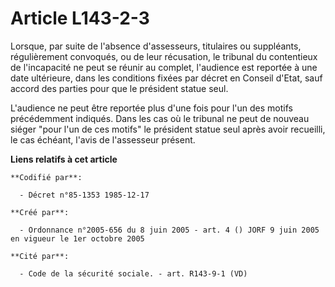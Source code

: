 # Article L143-2-3

Lorsque, par suite de l'absence d'assesseurs, titulaires ou suppléants, régulièrement convoqués, ou de leur récusation, le
tribunal du contentieux de l'incapacité ne peut se réunir au complet, l'audience est reportée à une date ultérieure, dans les
conditions fixées par décret en Conseil d'Etat, sauf accord des parties pour que le président statue seul.

L'audience ne peut être reportée plus d'une fois pour l'un des motifs précédemment indiqués. Dans les cas où le tribunal ne
peut de nouveau siéger "pour l'un de ces motifs" le président statue seul après avoir recueilli, le cas échéant, l'avis de
l'assesseur présent.

**Liens relatifs à cet article**

	**Codifié par**:

	  - Décret n°85-1353 1985-12-17

	**Créé par**:

	  - Ordonnance n°2005-656 du 8 juin 2005 - art. 4 () JORF 9 juin 2005 en vigueur le 1er octobre 2005

	**Cité par**:

	  - Code de la sécurité sociale. - art. R143-9-1 (VD)
